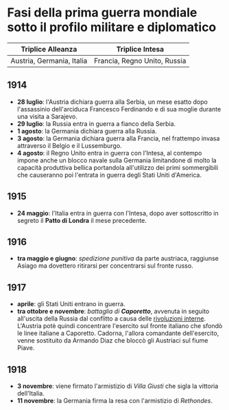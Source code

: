 # Fasi della prima guerra mondiale sotto il profilo militare e diplomatico

| Triplice Alleanza | Triplice Intesa |
| :-: | :-: |
| Austria, Germania, Italia | Francia, Regno Unito, Russia |

## 1914

- **28 luglio**: l'Austria dichiara guerra alla Serbia, un mese esatto dopo
  l'assassinio dell'arciduca Francesco Ferdinando e di sua moglie durante una
  visita a Sarajevo.
- **29 luglio**: la Russia entra in guerra a fianco della Serbia.
- **1 agosto**: la Germania dichiara guerra alla Russia.
- **3 agosto**: la Germania dichiara guerra alla Francia, nel frattempo invasa
  attraverso il Belgio e il Lussemburgo.
- **4 agosto**: il Regno Unito entra in guerra con l'Intesa, al contempo impone
  anche un blocco navale sulla Germania limitandone di molto la capacità
  produttiva bellica portandola all'utilizzo dei primi sommergibili che
  causeranno poi l'entrata in guerra degli Stati Uniti d'America.

## 1915

- **24 maggio**: l'Italia entra in guerra con l'Intesa, dopo aver sottoscritto
  in segreto il **Patto di Londra** il mese precedente.

## 1916

- **tra maggio e giugno**: *spedizione punitiva* da parte austriaca, raggiunse
  Asiago ma dovettero ritirarsi per concentrarsi sul fronte russo.

## 1917

- **aprile**: gli Stati Uniti entrano in guerra.
- **tra ottobre e novembre**: *battaglia di **Caporetto***, avvenuta in seguito
  all'uscita della Russia dal conflitto a causa delle
  [rivoluzioni interne](5.md#ottobre-1917). L'Austria potè quindi concentrare
  l'esercito sul fronte italiano che sfondò le linee italiane a Caporetto.
  Cadorna, l'allora comandante dell'esercito, venne sostituito da Armando Diaz
  che bloccò gli Austriaci sul fiume Piave.

## 1918

- **3 novembre**: viene firmato l'armistizio di *Villa Giusti* che sigla la
  vittoria dell'Italia.
- **11 novembre**: la Germania firma la resa con l'armistizio di *Rethondes*.
